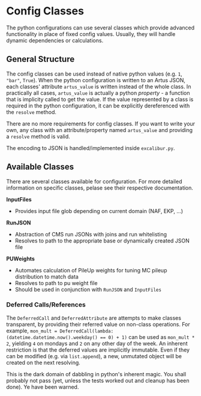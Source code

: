 # Config Classes

The python configurations can use several classes which provide advanced functionality in place of fixed config values. Usually, they will handle dynamic dependencies or calculations.

## General Structure

The config classes can be used instead of native python values (e.g. `1`, `"bar"`, `True`).
When the python configuration is written to an Artus JSON, each classes' attribute `artus_value` is written instead of the whole class.
In practically all cases, `artus_value` is actually a python *property* - a function that is implicity called to get the value.
If the value represented by a class is required in the python configuration, it can be explicitly dereferenced with the `resolve` method.

There are no more requirements for config classes. If you want to write your own, any class with an attribute/property named `artus_value` and providing a `resolve` method is valid.

The encoding to JSON is handled/implemented inside `excalibur.py`.

## Available Classes

There are several classes available for configuration.
For more detailed information on specific classes, pelase see their respective documentation.

**InputFiles**

- Provides input file glob depending on current domain (NAF, EKP, ...)

**RunJSON**

- Abstraction of CMS run JSONs with joins and run whitelisting
- Resolves to path to the appropriate base or dynamically created JSON file

**PUWeights**

- Automates calculation of PileUp weights for tuning MC pileup distribution to match data
- Resolves to path to pu weight file
- Should be used in conjunction with `RunJSON` and `InputFiles`


### Deferred Calls/References

The `DeferredCall` and `DeferredAttribute` are attempts to make classes transparent, by providing their referred value on non-class operations.
For example, `mon_mult = DeferredCall(lambda: (datetime.datetime.now().weekday() == 0) + 1)` can be used as `mon_mult * 2`, yielding `4` on mondays and `2` on any other day of the week.
An inherent restriction is that the deferred values are implicitly immutable.
Even if they can be modified (e.g. via `list.append`), a new, unmutated object will be created on the next resolving.

This is the dark domain of dabbling in python's inherent magic.
You shall probably not pass (yet, unless the tests worked out and cleanup has been done).
Ye have been warned.
